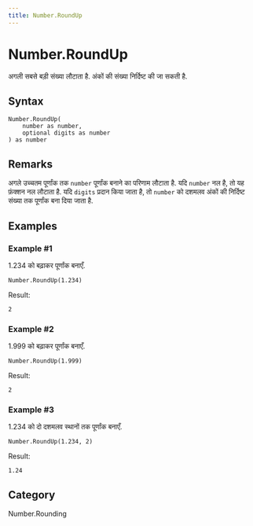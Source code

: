 ```yaml
---
title: Number.RoundUp
---
```


# Number.RoundUp


अगली सबसे बड़ी संख्या लौटाता है. अंकों की संख्या निर्दिष्ट की जा सकती है.


## Syntax

```powerquery
Number.RoundUp(
    number as number,
    optional digits as number
) as number
```


## Remarks

अगले उच्चतम पूर्णांक तक <code>number</code> पूर्णांक बनाने का परिणाम लौटाता है. यदि <code>number</code> नल है, तो यह फ़ंक्शन नल लौटाता है. यदि <code>digits</code> प्रदान किया जाता है, तो <code>number</code> को दशमलव अंकों की निर्दिष्ट संख्या तक पूर्णांक बना दिया जाता है.


## Examples

### Example #1 
1.234 को बढ़ाकर पूर्णांक बनाएँ.
```powerquery
Number.RoundUp(1.234)
```

Result: 
```powerquery
2
```


### Example #2 
1.999 को बढ़ाकर पूर्णांक बनाएँ.
```powerquery
Number.RoundUp(1.999)
```

Result: 
```powerquery
2
```


### Example #3 
1.234 को दो दशमलव स्थानों तक पूर्णांक बनाएँ.
```powerquery
Number.RoundUp(1.234, 2)
```

Result: 
```powerquery
1.24
```




## Category
Number.Rounding
